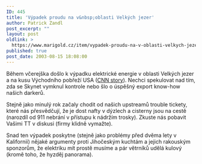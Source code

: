 ```yaml
---
ID: 445
title: 'Výpadek proudu na v&nbsp;oblasti Velkých jezer'
author: Patrick Zandl
post_excerpt: ""
layout: post
oldlink: >
  https://www.marigold.cz/item/vypadek-proudu-na-v-oblasti-velkych-jezer
published: true
post_date: 2003-08-15 18:08:00
---
```

<p>
Během včerejška došlo k výpadku elektrické energie v oblasti Velkých jezer a na kusu Východního pobřeží USA (<A href="http://edition.cnn.com/2003/US/08/14/blackout.glance.ap/index.html">CNN story</A>). Nechci spekulovat nad tím, zda se Skynet vymknul kontrole nebo šlo o úspěšný export know-how našich darkerů.</p>

<p>
Stejně jako minulý rok začaly chodit od našich upstreamů trouble tickety, které nás přesvědčují, že je dost nafty v dýzlech a cisterny jsou na cestě (narozdíl od 911 nebrání v přístupu k nádržím trosky). Zkuste nás pobavit Vašimi TT v diskusi (firmy klidně vymažte).</p>

<p>
Snad ten výpadek poskytne (stejně jako problémy před dvěma lety v Kalifornii) nějaké argumenty proti Jihočeským kuchtám a&#160;jejich rakouským sponzorům, že elektriku&#160;mít prostě musíme a pár větrníků udělá kulový (kromě toho, že hyzděj panorama).&#160;&#160;</p>
